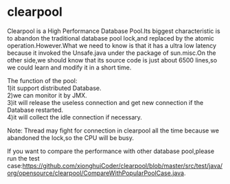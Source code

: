 clearpool
=========

Clearpool is a High Performance Database Pool.Its biggest characteristic is to abandon the traditional database pool lock,and replaced by the atomic operation.However.What we need to know is that it has a ultra low latency because it invoked the Unsafe.java under the package of sun.misc.On the other side,we should know that its source code is just about 6500 lines,so we could learn and modify it in a short time.

The function of the pool:<br />
1)it support distributed Database.<br />
2)we can monitor it by JMX.<br />
3)it will release the useless connection and get new connection if the Database restarted.<br />
4)it will collect the idle connection if necessary.

Note:
Thread may fight for connection in clearpool all the time because we abandoned the lock,so the CPU will be busy.

If you want to compare the performance with other database pool,please run the test case:https://github.com/xionghuiCoder/clearpool/blob/master/src/test/java/org/opensource/clearpool/CompareWithPopularPoolCase.java.
